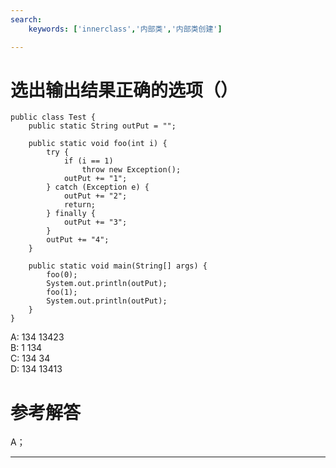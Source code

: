 ```yaml
---
search:
    keywords: ['innerclass','内部类','内部类创建']

---
```



# 选出输出结果正确的选项（）

```
public class Test {
    public static String outPut = "";

    public static void foo(int i) {
        try {
            if (i == 1)
                throw new Exception();
            outPut += "1";
        } catch (Exception e) {
            outPut += "2";
            return;
        } finally {
            outPut += "3";
        }
        outPut += "4";
    }

    public static void main(String[] args) {
        foo(0);
        System.out.println(outPut);
        foo(1);
        System.out.println(outPut);
    }
}
```

A: 134    13423  
B: 1     134  
C: 134     34  
D: 134     13413

# 参考解答

A；


---



